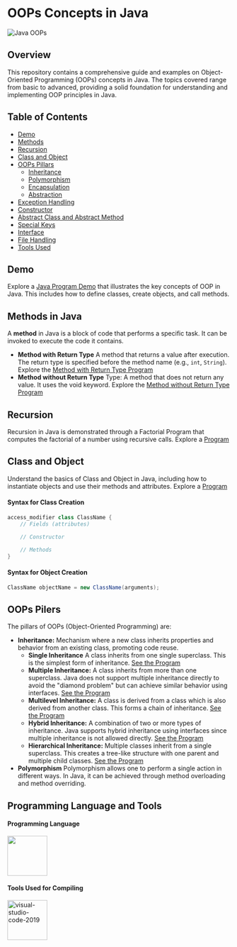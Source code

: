 # OOPs Concepts in Java

![Java OOPs](https://media.istockphoto.com/id/1334767642/vector/flat-design-with-people-oop-object-oriented-programming-acronym.jpg?s=612x612&w=0&k=20&c=PB1rS9AnL-7OUbSxrLxQHMiLJEAjXt8d5B5H7bIe5Bg=)

## Overview

This repository contains a comprehensive guide and examples on Object-Oriented Programming (OOPs) concepts in Java. The topics covered range from basic to advanced, providing a solid foundation for understanding and implementing OOP principles in Java.

## Table of Contents

- [Demo](#demo)
- [Methods](#methods)
- [Recursion](#recursion)
- [Class and Object](#class-and-object)
- [OOPs Pillars](#oops-pillars)
  - [Inheritance](#inheritance)
  - [Polymorphism](#polymorphism)
  - [Encapsulation](#encapsulation)
  - [Abstraction](#abstraction)
- [Exception Handling](#exception-handling)
- [Constructor](#constructor)
- [Abstract Class and Abstract Method](#abstract-class-and-abstract-method)
- [Special Keys](#special-keys)
- [Interface](#interface)
- [File Handling](#file-handling)
- [Tools Used](#tools-used)

## Demo
Explore a [Java Program Demo](Demo.java) that illustrates the key concepts of OOP in Java. This includes how to define classes, create objects, and call methods.

## Methods in Java
A **method** in Java is a block of code that performs a specific task. It can be invoked to execute the code it contains.
 - **Method with Return Type**
      A method that returns a value after execution. The return type is specified before the method name (e.g., `int`, `String`).
      Explore the [Method with Return Type Program](Methods/Methods.java)
 - **Method without Return Type**
   Type: A method that does not return any value. It uses the void keyword.
   Explore the [Method without Return Type Program](Methods/Methods.java)

## Recursion
Recursion in Java is demonstrated through a Factorial Program that computes the factorial of a number using recursive calls. Explore a [Program](Recusion.java)

## Class and Object
Understand the basics of Class and Object in Java, including how to instantiate objects and use their methods and attributes. Explore a [Program](ClassAndObject.java)
#### Syntax for Class Creation
```java
access_modifier class ClassName {
    // Fields (attributes)

    // Constructor

    // Methods
}
```
#### Syntax for Object Creation
```java
ClassName objectName = new ClassName(arguments);
```

## OOPs Pilers
The pillars of OOPs (Object-Oriented Programming) are:
- **Inheritance:**
   Mechanism where a new class inherits properties and behavior from an existing class, promoting code reuse.
  - **Single Inheritance**
    A class inherits from one single superclass. This is the simplest form of inheritance.
      [See the Program](OOPsPillers/Inheritance/SingleInheritance.java)
  - **Multiple Inheritance:**
    A class inherits from more than one superclass. Java does not support multiple inheritance directly to avoid the "diamond problem" but can achieve similar behavior using interfaces.
     [See the Program](MultipleInheritanceUsingInterface.java)
  - **Multilevel Inheritance:**
    A class is derived from a class which is also derived from another class. This forms a chain of inheritance.
    [See the Program](OOPsPillers/Inheritance/MultilevelInheritance.java)
  - **Hybrid Inheritance:**
    A combination of two or more types of inheritance. Java supports hybrid inheritance using interfaces since multiple inheritance is not allowed directly.
    [See the Program](OOPsPillers/Inheritance/HybridInheritance.java)
  - **Hierarchical Inheritance:**
     Multiple classes inherit from a single superclass. This creates a tree-like structure with one parent and multiple child classes.
    [See the Program](OOPsPillers/Inheritance/HierarchicalInheritance.java)
- **Polymorphism**
  Polymorphism allows one to perform a single action in different ways. In Java, it can be achieved through method overloading and method overriding.

 
## Programming Language and Tools
#### Programming Language
  <img width="90" height="90" src="https://seeklogo.com/images/J/java-logo-7833D1D21A-seeklogo.com.png"/>

#### Tools Used for Compiling
  <img width="90" height="90" src="https://img.icons8.com/fluency/48/visual-studio-code-2019.png" alt="visual-studio-code-2019"/>

  
